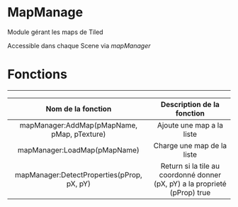 # MapManage
Module gérant les maps de Tiled

Accessible dans chaque Scene via _mapManager_

# Fonctions
------
|Nom de la fonction | Description de la fonction 
|:-:|:-:
|mapManager:AddMap(pMapName, pMap, pTexture) | Ajoute une map a la liste
|mapManager:LoadMap(pMapName)| Charge une map de la liste
|mapManager:DetectProperties(pProp, pX, pY)| Return si la tile au coordonné donner (pX, pY) a la proprieté (pProp) true
